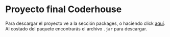 # Proyecto final Coderhouse

Para descargar el proyecto ve a la sección packages, o haciendo click [aquí][1]. Al costado del paquete encontrarás el archivo `.jar` para descargar.



[1]:https://github.com/RodrigoSosa96/java-inicial-38355_coderhouse/packages/1611574